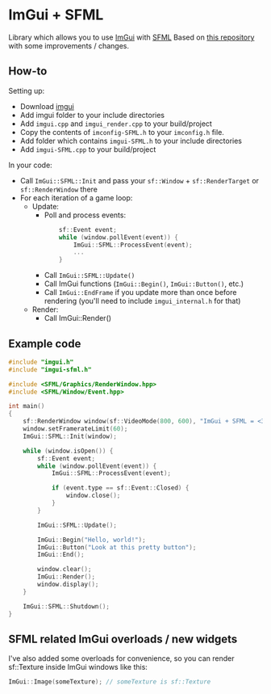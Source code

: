 ImGui + SFML
=======

Library which allows you to use [ImGui](https://github.com/ocornut/imgui) with [SFML](https://github.com/SFML/SFML)
Based on [this repository](https://github.com/Mischa-Alff/imgui-backends) with some improvements / changes.

How-to
----

Setting up:

- Download [imgui](https://github.com/ocornut/imgui) 
- Add imgui folder to your include directories
- Add `imgui.cpp` and `imgui_render.cpp` to your build/project
- Copy the contents of `imconfig-SFML.h` to your `imconfig.h` file.
- Add folder which contains `imgui-SFML.h` to your include directories
- Add `imgui-SFML.cpp` to your build/project

In your code:

- Call `ImGui::SFML::Init` and pass your `sf::Window` + `sf::RenderTarget` or `sf::RenderWindow` there
- For each iteration of a game loop:
    - Update:
        - Poll and process events:
            ```c++
                sf::Event event;
                while (window.pollEvent(event)) {
                    ImGui::SFML::ProcessEvent(event);
                    ...
                }
            ```
        - Call `ImGui::SFML::Update()`
        - Call ImGui functions (`ImGui::Begin()`, `ImGui::Button()`, etc.)
        - Call `ImGui::EndFrame` if you update more than once before rendering (you'll need to include `imgui_internal.h` for that)
    - Render:
        - Call ImGui::Render()

Example code
----

```c++
#include "imgui.h"
#include "imgui-sfml.h"

#include <SFML/Graphics/RenderWindow.hpp>
#include <SFML/Window/Event.hpp>

int main()
{
    sf::RenderWindow window(sf::VideoMode(800, 600), "ImGui + SFML = <3");
    window.setFramerateLimit(60);
    ImGui::SFML::Init(window);

    while (window.isOpen()) {
        sf::Event event;
        while (window.pollEvent(event)) {
            ImGui::SFML::ProcessEvent(event);

            if (event.type == sf::Event::Closed) {
                window.close();
            }
        }

        ImGui::SFML::Update();

        ImGui::Begin("Hello, world!");
        ImGui::Button("Look at this pretty button");
        ImGui::End();

        window.clear();
        ImGui::Render();
        window.display();
    }

    ImGui::SFML::Shutdown();
}
```

SFML related ImGui overloads / new widgets
---

I've also added some overloads for convenience, so you can render sf::Texture inside ImGui windows like this:
```c++
ImGui::Image(someTexture); // someTexture is sf::Texture
```
